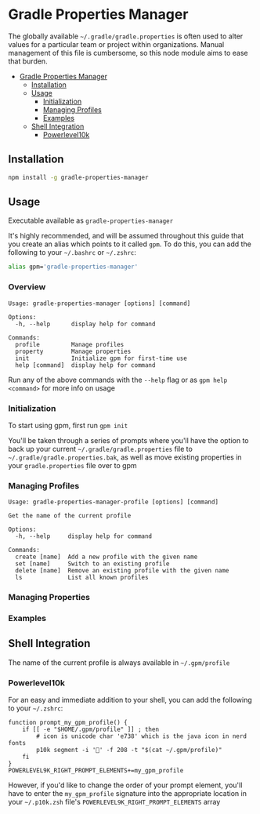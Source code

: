 # Gradle Properties Manager

The globally available `~/.gradle/gradle.properties` is often used to alter values for a particular team or project within organizations. Manual management of this file is cumbersome, so this node module aims to ease that burden.

-   [Gradle Properties Manager](#gradle-properties-manager)
    -   [Installation](#installation)
    -   [Usage](#usage)
        -   [Initialization](#initialization)
        -   [Managing Profiles](#managing-profiles)
        -   [Examples](#examples)
    -   [Shell Integration](#shell-integration)
        -   [Powerlevel10k](#powerlevel10k)

## Installation

```bash
npm install -g gradle-properties-manager
```

## Usage

Executable available as `gradle-properties-manager`

It's highly recommended, and will be assumed throughout this guide that you create an alias which points to it called `gpm`. To do this, you can add the following to your `~/.bashrc` or `~/.zshrc`:

```bash
alias gpm='gradle-properties-manager'
```

### Overview

```
Usage: gradle-properties-manager [options] [command]

Options:
  -h, --help      display help for command

Commands:
  profile         Manage profiles
  property        Manage properties
  init            Initialize gpm for first-time use
  help [command]  display help for command
```

Run any of the above commands with the `--help` flag or as `gpm help <command>` for more info on usage

### Initialization

To start using gpm, first run `gpm init`

You'll be taken through a series of prompts where you'll have the option to back up your current `~/.gradle/gradle.properties` file to `~/.gradle/gradle.properties.bak`, as well as move existing properties in your `gradle.properties` file over to gpm

### Managing Profiles

```
Usage: gradle-properties-manager-profile [options] [command]

Get the name of the current profile

Options:
  -h, --help     display help for command

Commands:
  create [name]  Add a new profile with the given name
  set [name]     Switch to an existing profile
  delete [name]  Remove an existing profile with the given name
  ls             List all known profiles
```

### Managing Properties

### Examples

## Shell Integration

The name of the current profile is always available in `~/.gpm/profile`

### Powerlevel10k

For an easy and immediate addition to your shell, you can add the following to your `~/.zshrc`:

```
function prompt_my_gpm_profile() {
    if [[ -e "$HOME/.gpm/profile" ]] ; then
        # icon is unicode char 'e738' which is the java icon in nerd fonts
        p10k segment -i '' -f 208 -t "$(cat ~/.gpm/profile)"
    fi
}
POWERLEVEL9K_RIGHT_PROMPT_ELEMENTS+=my_gpm_profile
```

However, if you'd like to change the order of your prompt element, you'll have to enter the `my_gpm_profile` signature into the appropriate location in your `~/.p10k.zsh` file's `POWERLEVEL9K_RIGHT_PROMPT_ELEMENTS` array
